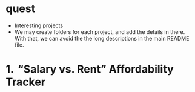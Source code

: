 # quest
- Interesting projects 
- We may create folders for each project, and add the details in there. With that, we can avoid the the long descriptions in the main README file.

# 1.  “Salary vs. Rent” Affordability Tracker

